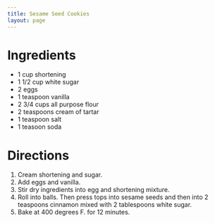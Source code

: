 ```yaml
---
title: Sesame Seed Cookies
layout: page
---
```




# Ingredients

* 1 cup shortening
* 1 1/2 cup white sugar
* 2 eggs
* 1 teaspoon vanilla
* 2 3/4 cups all purpose flour
* 2 teaspoons cream of tartar
* 1 teaspoon salt
* 1 teasoon soda


# Directions

1.  Cream shortening and sugar.
1.  Add eggs and vanilla.
1.  Stir dry ingredients into egg and shortening mixture.
1.  Roll into balls. Then press tops into sesame seeds and then into 2 teaspoons cinnamon mixed with 2 tablespoons white sugar.
1.  Bake at 400 degrees F. for 12 minutes.
